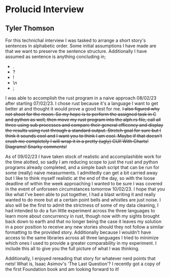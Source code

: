 # Prolucid Interview
## Tyler Thomson

For this technichal interview I was tasked to arrange a short story's sentences in alphabetic order. Some initial assumptions I have made are that we want to preserve the sentence structure. Additionally I have assumed as sentence is anything concluding in;
- .
- ?
- !
- \n
- ;

I was able to accomplish the rust program in a naive approach 08/02/23 after starting 07/02/23. I chose rust because it's a language I want to get better at and thought it would prove a good test for me. ~~I also figured why not shoot for the moon. So my hope is to perform the assigned task in C and python as well, then move my rust program into the alph.rs file, call all three using sub processes and compare their general efficency and display the results using rust through a standard output. Stretch goal for sure but I think it sounds cool and I want you to think I am cool. Maybe if that doesn't crush me completely I will wrap it in a pretty (ugly) GUI! With Charts! Diagrams! Snarky comments!~~


As of 09/02/23 I have taken stock of realistic and accomplashible work for the time alotted, so sadly I am reducing scope to just the rust and python programs already completed, and a simple bash script that can be run for some (really) naive measurments. I admittedly can get a bit carried away but I like to think myself realistic at the end of the day, so with the loose deadline of within the week approaching I wanted to be sure I was covered in the event of unforseen circumstances tomorrow 10/02/23. I hope that you like what I've been able to put together, I had a blast writing it and really wanted to do more but at a certain point bells and whistles are just noise. I also will be the first to admit the strictness of some of my data cleaning, I had intended to do a fun little experiment across the three languages to learn more about concurrency in rust, though now with my sights brought back down to earth and that no longer being the case it leaves my solution in a poor position to receive any new stories should they not follow a similar formatting to the provided story. Additionally because I wouldn't have access to the same libraries across all three languages I tried to minimize which ones I used to provide a greater comparability in my experiment. I include this all to give you the full picture of what I was thinking.

Additionally, I enjoyed rereading that story for whatever nerd points that nets! What is, Isaac Asimov's 'The Last Question'? I recently got a copy of the first Foundation book and am looking forward to it!
